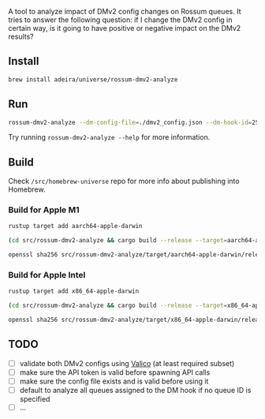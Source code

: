 A tool to analyze impact of DMv2 config changes on Rossum queues. It tries to answer the following question: if I change the DMv2 config in certain way, is it going to have positive or negative impact on the DMv2 results?

## Install

```bash
brew install adeira/universe/rossum-dmv2-analyze
```

## Run

```bash
rossum-dmv2-analyze --dm-config-file=./dmv2_config.json --dm-hook-id=252259 --queue-id=852015 --api-token=XXXXX
```

Try running `rossum-dmv2-analyze --help` for more information.

## Build

Check `/src/homebrew-universe` repo for more info about publishing into Homebrew.

### Build for Apple M1

```bash
rustup target add aarch64-apple-darwin

(cd src/rossum-dmv2-analyze && cargo build --release --target=aarch64-apple-darwin)

openssl sha256 src/rossum-dmv2-analyze/target/aarch64-apple-darwin/release/rossum-dmv2-analyze
```

### Build for Apple Intel

```bash
rustup target add x86_64-apple-darwin

(cd src/rossum-dmv2-analyze && cargo build --release --target=x86_64-apple-darwin)

openssl sha256 src/rossum-dmv2-analyze/target/x86_64-apple-darwin/release/rossum-dmv2-analyze
```

## TODO

- [ ] validate both DMv2 configs using [Valico](https://lib.rs/crates/valico) (at least required subset)
- [ ] make sure the API token is valid before spawning API calls
- [ ] make sure the config file exists and is valid before using it
- [ ] default to analyze all queues assigned to the DM hook if no queue ID is specified
- [ ] ...
